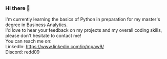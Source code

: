 ### Hi there 👋

I'm currently learning the basics of Python in preparation for my master's degree in Business Analytics. <br />
I'd love to hear your feedback on my projects and my overall coding skills, please don't hesitate to contact me! <br />
You can reach me on: <br />
LinkedIn: https://www.linkedin.com/in/mpaw9/ <br />
Discord: redd09 <br />
<br />


<!--
**Redd912/Redd912** is a ✨ _special_ ✨ repository because its `README.md` (this file) appears on your GitHub profile.

Here are some ideas to get you started:

- 🔭 I’m currently working on ...
- 🌱 I’m currently learning ...
- 👯 I’m looking to collaborate on ...
- 🤔 I’m looking for help with ...
- 💬 Ask me about ...
- 📫 How to reach me: ...
- 😄 Pronouns: ...
- ⚡ Fun fact: ...
-->

